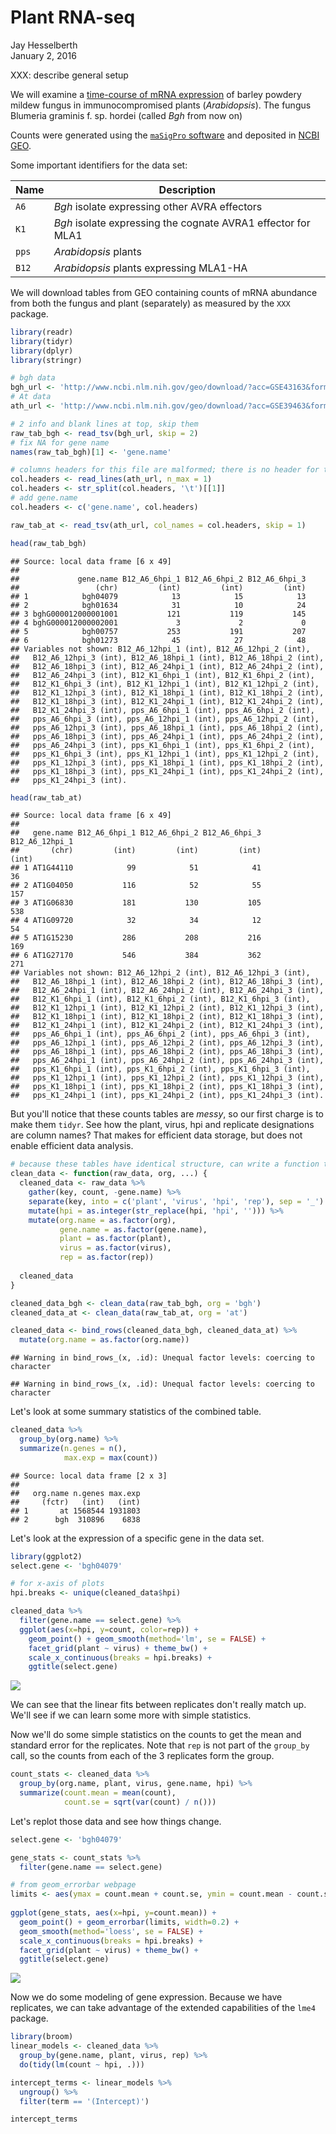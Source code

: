 # Plant RNA-seq
Jay Hesselberth  
January 2, 2016  

XXX: describe general setup

We will examine a [time-course of mRNA expression][1] of barley powdery mildew fungus in immunocompromised plants (*Arabidopsis*). The fungus Blumeria graminis f. sp. hordei (called *Bgh* from now on)

Counts were generated using the [`maSigPro` software][3] and deposited in [NCBI GEO][2].

[1]: http://www.ncbi.nlm.nih.gov/pubmed/23175786
[2]: http://www.ncbi.nlm.nih.gov/geo/query/acc.cgi?acc=GSE43163  
[3]: http://bioinformatics.oxfordjournals.org/content/30/18/2598.full

Some important identifiers for the data set:

| Name | Description |
| ---- | ----------- |
| `A6` | *Bgh* isolate expressing other AVRA effectors |
| `K1` | *Bgh* isolate expressing the cognate AVRA1 effector for MLA1|
| `pps` | *Arabidopsis* plants |
| `B12` | *Arabidopsis* plants expressing MLA1-HA|

We will download tables from GEO containing counts of mRNA abundance from both the fungus and plant (separately) as measured by the `XXX` package.


```r
library(readr)
library(tidyr)
library(dplyr)
library(stringr)

# bgh data
bgh_url <- 'http://www.ncbi.nlm.nih.gov/geo/download/?acc=GSE43163&format=file&file=GSE43163_CompleteCountTable_Bgh.txt.gz'
# At data
ath_url <- 'http://www.ncbi.nlm.nih.gov/geo/download/?acc=GSE39463&format=file&file=GSE39463_CompleteCountTable_At.txt.gz'

# 2 info and blank lines at top, skip them
raw_tab_bgh <- read_tsv(bgh_url, skip = 2)
# fix NA for gene name
names(raw_tab_bgh)[1] <- 'gene.name'

# columns headers for this file are malformed; there is no header for the gene.name. need to set them manually
col.headers <- read_lines(ath_url, n_max = 1) 
col.headers <- str_split(col.headers, '\t')[[1]]
# add gene.name
col.headers <- c('gene.name', col.headers)

raw_tab_at <- read_tsv(ath_url, col_names = col.headers, skip = 1)

head(raw_tab_bgh)
```

```
## Source: local data frame [6 x 49]
## 
##             gene.name B12_A6_6hpi_1 B12_A6_6hpi_2 B12_A6_6hpi_3
##                 (chr)         (int)         (int)         (int)
## 1            bgh04079            13            15            13
## 2            bgh01634            31            10            24
## 3 bghG000012000001001           121           119           145
## 4 bghG000012000002001             3             2             0
## 5            bgh00757           253           191           207
## 6            bgh01273            45            27            48
## Variables not shown: B12_A6_12hpi_1 (int), B12_A6_12hpi_2 (int),
##   B12_A6_12hpi_3 (int), B12_A6_18hpi_1 (int), B12_A6_18hpi_2 (int),
##   B12_A6_18hpi_3 (int), B12_A6_24hpi_1 (int), B12_A6_24hpi_2 (int),
##   B12_A6_24hpi_3 (int), B12_K1_6hpi_1 (int), B12_K1_6hpi_2 (int),
##   B12_K1_6hpi_3 (int), B12_K1_12hpi_1 (int), B12_K1_12hpi_2 (int),
##   B12_K1_12hpi_3 (int), B12_K1_18hpi_1 (int), B12_K1_18hpi_2 (int),
##   B12_K1_18hpi_3 (int), B12_K1_24hpi_1 (int), B12_K1_24hpi_2 (int),
##   B12_K1_24hpi_3 (int), pps_A6_6hpi_1 (int), pps_A6_6hpi_2 (int),
##   pps_A6_6hpi_3 (int), pps_A6_12hpi_1 (int), pps_A6_12hpi_2 (int),
##   pps_A6_12hpi_3 (int), pps_A6_18hpi_1 (int), pps_A6_18hpi_2 (int),
##   pps_A6_18hpi_3 (int), pps_A6_24hpi_1 (int), pps_A6_24hpi_2 (int),
##   pps_A6_24hpi_3 (int), pps_K1_6hpi_1 (int), pps_K1_6hpi_2 (int),
##   pps_K1_6hpi_3 (int), pps_K1_12hpi_1 (int), pps_K1_12hpi_2 (int),
##   pps_K1_12hpi_3 (int), pps_K1_18hpi_1 (int), pps_K1_18hpi_2 (int),
##   pps_K1_18hpi_3 (int), pps_K1_24hpi_1 (int), pps_K1_24hpi_2 (int),
##   pps_K1_24hpi_3 (int).
```

```r
head(raw_tab_at)
```

```
## Source: local data frame [6 x 49]
## 
##   gene.name B12_A6_6hpi_1 B12_A6_6hpi_2 B12_A6_6hpi_3 B12_A6_12hpi_1
##       (chr)         (int)         (int)         (int)          (int)
## 1 AT1G44110            99            51            41             36
## 2 AT1G04050           116            52            55            157
## 3 AT1G06830           181           130           105            538
## 4 AT1G09720            32            34            12             54
## 5 AT1G15230           286           208           216            169
## 6 AT1G27170           546           384           362            271
## Variables not shown: B12_A6_12hpi_2 (int), B12_A6_12hpi_3 (int),
##   B12_A6_18hpi_1 (int), B12_A6_18hpi_2 (int), B12_A6_18hpi_3 (int),
##   B12_A6_24hpi_1 (int), B12_A6_24hpi_2 (int), B12_A6_24hpi_3 (int),
##   B12_K1_6hpi_1 (int), B12_K1_6hpi_2 (int), B12_K1_6hpi_3 (int),
##   B12_K1_12hpi_1 (int), B12_K1_12hpi_2 (int), B12_K1_12hpi_3 (int),
##   B12_K1_18hpi_1 (int), B12_K1_18hpi_2 (int), B12_K1_18hpi_3 (int),
##   B12_K1_24hpi_1 (int), B12_K1_24hpi_2 (int), B12_K1_24hpi_3 (int),
##   pps_A6_6hpi_1 (int), pps_A6_6hpi_2 (int), pps_A6_6hpi_3 (int),
##   pps_A6_12hpi_1 (int), pps_A6_12hpi_2 (int), pps_A6_12hpi_3 (int),
##   pps_A6_18hpi_1 (int), pps_A6_18hpi_2 (int), pps_A6_18hpi_3 (int),
##   pps_A6_24hpi_1 (int), pps_A6_24hpi_2 (int), pps_A6_24hpi_3 (int),
##   pps_K1_6hpi_1 (int), pps_K1_6hpi_2 (int), pps_K1_6hpi_3 (int),
##   pps_K1_12hpi_1 (int), pps_K1_12hpi_2 (int), pps_K1_12hpi_3 (int),
##   pps_K1_18hpi_1 (int), pps_K1_18hpi_2 (int), pps_K1_18hpi_3 (int),
##   pps_K1_24hpi_1 (int), pps_K1_24hpi_2 (int), pps_K1_24hpi_3 (int).
```

But you'll notice that these counts tables are *messy*, so our first charge is to make them `tidyr`. See how the plant, virus, hpi and replicate designations are column names? That makes for efficient data storage, but does not enable efficient data analysis.


```r
# because these tables have identical structure, can write a function that applies to both.
clean_data <- function(raw_data, org, ...) {
  cleaned_data <- raw_data %>%
    gather(key, count, -gene.name) %>%
    separate(key, into = c('plant', 'virus', 'hpi', 'rep'), sep = '_') %>%
    mutate(hpi = as.integer(str_replace(hpi, 'hpi', ''))) %>%
    mutate(org.name = as.factor(org),
           gene.name = as.factor(gene.name),
           plant = as.factor(plant),
           virus = as.factor(virus),
           rep = as.factor(rep))
    
  cleaned_data 
}

cleaned_data_bgh <- clean_data(raw_tab_bgh, org = 'bgh')
cleaned_data_at <- clean_data(raw_tab_at, org = 'at')

cleaned_data <- bind_rows(cleaned_data_bgh, cleaned_data_at) %>%
  mutate(org.name = as.factor(org.name))
```

```
## Warning in bind_rows_(x, .id): Unequal factor levels: coercing to character

## Warning in bind_rows_(x, .id): Unequal factor levels: coercing to character
```

Let's look at some summary statistics of the combined table.


```r
cleaned_data %>%
  group_by(org.name) %>%
  summarize(n.genes = n(),
            max.exp = max(count))
```

```
## Source: local data frame [2 x 3]
## 
##   org.name n.genes max.exp
##     (fctr)   (int)   (int)
## 1       at 1568544 1931803
## 2      bgh  310896    6838
```

Let's look at the expression of a specific gene in the data set.


```r
library(ggplot2)
select.gene <- 'bgh04079'

# for x-axis of plots
hpi.breaks <- unique(cleaned_data$hpi)

cleaned_data %>%
  filter(gene.name == select.gene) %>%
  ggplot(aes(x=hpi, y=count, color=rep)) +
    geom_point() + geom_smooth(method='lm', se = FALSE) +
    facet_grid(plant ~ virus) + theme_bw() +
    scale_x_continuous(breaks = hpi.breaks) +
    ggtitle(select.gene)
```

![](plant_rna_seq_files/figure-html/exp_example-1.png)

We can see that the linear fits between replicates don't really match up. We'll see if we can learn some more with simple statistics.

Now we'll do some simple statistics on the counts to get the mean and standard error for the replicates. Note that `rep` is not part of the `group_by` call, so the counts from each of the 3 replicates form the group.


```r
count_stats <- cleaned_data %>%
  group_by(org.name, plant, virus, gene.name, hpi) %>%
  summarize(count.mean = mean(count),
            count.se = sqrt(var(count) / n()))
```

Let's replot those data and see how things change.


```r
select.gene <- 'bgh04079'

gene_stats <- count_stats %>%
  filter(gene.name == select.gene)

# from geom_errorbar webpage
limits <- aes(ymax = count.mean + count.se, ymin = count.mean - count.se)
  
ggplot(gene_stats, aes(x=hpi, y=count.mean)) +
  geom_point() + geom_errorbar(limits, width=0.2) +
  geom_smooth(method='loess', se = FALSE) +
  scale_x_continuous(breaks = hpi.breaks) +
  facet_grid(plant ~ virus) + theme_bw() +
  ggtitle(select.gene)
```

![](plant_rna_seq_files/figure-html/plot_stats-1.png)


Now we do some modeling of gene expression. Because we have replicates, we can take advantage of the extended capabilities of the `lme4` package.


```r
library(broom)
linear_models <- cleaned_data %>%
  group_by(gene.name, plant, virus, rep) %>%
  do(tidy(lm(count ~ hpi, .)))

intercept_terms <- linear_models %>%
  ungroup() %>%
  filter(term == '(Intercept)')   

intercept_terms
```
